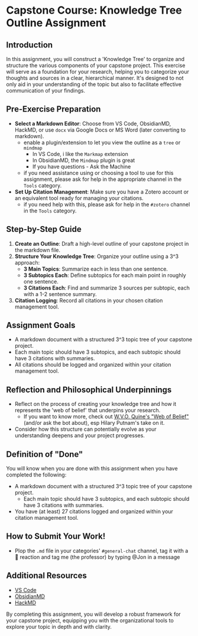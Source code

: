 # Capstone Course: Knowledge Tree Outline Assignment

## Introduction

In this assignment, you will construct a 'Knowledge Tree' to organize and structure the various components of your capstone project. This exercise will serve as a foundation for your research, helping you to categorize your thoughts and sources in a clear, hierarchical manner. It's designed to not only aid in your understanding of the topic but also to facilitate effective communication of your findings.

## Pre-Exercise Preparation
- **Select a Markdown Editor**: Choose from VS Code, ObsidianMD, HackMD, or use `docx` via Google Docs or MS Word (later converting to markdown).
  - enable a plugin/extension to let you view the outline as a `tree` or `mindmap`
    - In VS Code, i like the `Markmap` extension
    - In ObsidianMD, the `Mindmap` plugin is great
    - If you have questions - Ask the Machine
  - if you need assistance using or choosing a tool to use for this assignment, please ask for help in the appropriate channel in the `Tools` category.
- **Set Up Citation Management**: Make sure you have a Zotero account or an equivalent tool ready for managing your citations.
  - if you need help with this, please ask for help in the `#zotero` channel in the `Tools` category.

## Step-by-Step Guide
1. **Create an Outline**: Draft a high-level outline of your capstone project in the markdown file.
2. **Structure Your Knowledge Tree**: Organize your outline using a 3^3 approach:
   - **3 Main Topics**: Summarize each in less than one sentence.
   - **3 Subtopics Each**: Define subtopics for each main point in roughly one sentence.
   - **3 Citations Each**: Find and summarize 3 sources per subtopic, each with a 1-2 sentence summary.
3. **Citation Logging**: Record all citations in your chosen citation management tool.

## Assignment Goals
- A markdown document with a structured 3^3 topic tree of your capstone project.
- Each main topic should have 3 subtopics, and each subtopic should have 3 citations with summaries.
- All citations should be logged and organized within your citation management tool.

## Reflection and Philosophical Underpinnings
- Reflect on the process of creating your knowledge tree and how it represents the 'web of belief' that underpins your research.
  - If you want to know more, check out [W.V.O. Quine's "Web of Belief"](https://en.wikipedia.org/wiki/Web_of_belief) (and/or ask the bot about), esp Hilary Putnam's take on it.
- Consider how this structure can potentially evolve as your understanding deepens and your project progresses.

## Definition of "Done"
You will know when you are done with this assignment when you have completed the following:
- A markdown document with a structured 3^3 topic tree of your capstone project.
  - Each main topic should have 3 subtopics, and each subtopic should have 3 citations with summaries.
- You have (at least) 27 citations logged and organized within your citation management tool.
## How to Submit Your Work!
- Plop the `.md` file in your categories' `#general-chat` channel, tag it with a 🌱 reaction and tag me (the professor) by typing @Jon in a message

## Additional Resources
- [VS Code](https://code.visualstudio.com/)
- [ObsidianMD](https://obsidian.md/)
- [HackMD](https://hackmd.io/)

By completing this assignment, you will develop a robust framework for your capstone project, equipping you with the organizational tools to explore your topic in depth and with clarity.
